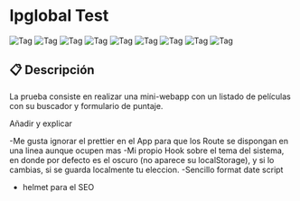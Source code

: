 # Ipglobal Test

![Tag](https://img.shields.io/badge/CSS3-f79400?style=flat-square)
![Tag](https://img.shields.io/badge/Hooks-1b1b1b?style=flat-square)
![Tag](https://img.shields.io/badge/MUI%205-007bf7?style=flat-square)
![Tag](https://img.shields.io/badge/npm%208.1.2-c53635?style=flat-square)
![Tag](https://img.shields.io/badge/Prettier-c693c6?style=flat-square)
![Tag](https://img.shields.io/badge/React%2018-61d9fb?style=flat-square)
![Tag](https://img.shields.io/badge/TMDB-2cbbd1?style=flat-square)
![Tag](https://img.shields.io/badge/TypeScript%204-2f74c0?style=flat-square)
![Tag](https://img.shields.io/badge/WebApp-fbbf47?style=flat-square)

## 📋 Descripción

La prueba consiste en realizar una mini-webapp con un listado de películas con su buscador y formulario de puntaje.

Añadir y explicar

-Me gusta ignorar el prettier en el App para que los Route se dispongan en una linea aunque ocupen mas
-Mi propio Hook sobre el tema del sistema, en donde por defecto es el oscuro (no aparece su localStorage), y si lo cambias, si se guarda localmente tu eleccion.
-Sencillo format date script
- helmet para el SEO